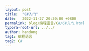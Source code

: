 ```yaml
---
layout: post
title:  "C#入门"
date:   2022-11-27 20:30:00 +0800
permalink: blog/编程语言/C#/C#入门.html
typora-root-url: ../../
author: handong
tag1: 编程语言
tag2: C#
---
```




